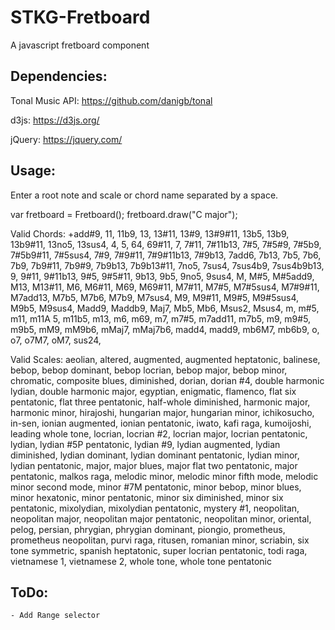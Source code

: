 # STKG-Fretboard

A javascript fretboard component

## Dependencies:

Tonal Music API: https://github.com/danigb/tonal

d3js: https://d3js.org/

jQuery: https://jquery.com/

## Usage:

Enter a root note and scale or chord name separated by a space.

  var fretboard = Fretboard();
  fretboard.draw("C major");

Valid Chords: +add#9, 11, 11b9, 13, 13#11, 13#9, 13#9#11, 13b5, 13b9, 13b9#11, 13no5, 13sus4, 4, 5, 64, 69#11, 7, 7#11, 7#11b13, 7#5, 7#5#9, 7#5b9, 7#5b9#11, 7#5sus4, 7#9, 7#9#11, 7#9#11b13, 7#9b13, 7add6, 7b13, 7b5, 7b6, 7b9, 7b9#11, 7b9#9, 7b9b13, 7b9b13#11, 7no5, 7sus4, 7sus4b9, 7sus4b9b13, 9, 9#11, 9#11b13, 9#5, 9#5#11, 9b13, 9b5, 9no5, 9sus4, M, M#5, M#5add9, M13, M13#11, M6, M6#11, M69, M69#11, M7#11, M7#5, M7#5sus4, M7#9#11, M7add13, M7b5, M7b6, M7b9, M7sus4, M9, M9#11, M9#5, M9#5sus4, M9b5, M9sus4, Madd9, Maddb9, Maj7, Mb5, Mb6, Msus2, Msus4, m, m#5, m11, m11A 5, m11b5, m13, m6, m69, m7, m7#5, m7add11, m7b5, m9, m9#5, m9b5, mM9, mM9b6, mMaj7, mMaj7b6, madd4, madd9, mb6M7, mb6b9, o, o7, o7M7, oM7, sus24,


Valid Scales: aeolian, altered, augmented, augmented heptatonic, balinese, bebop, bebop dominant, bebop locrian, bebop major, bebop minor, chromatic, composite blues, diminished, dorian, dorian #4, double harmonic lydian, double harmonic major, egyptian, enigmatic, flamenco, flat six pentatonic, flat three pentatonic, half-whole diminished, harmonic major, harmonic minor, hirajoshi, hungarian major, hungarian minor, ichikosucho, in-sen, ionian augmented, ionian pentatonic, iwato, kafi raga, kumoijoshi, leading whole tone, locrian, locrian #2, locrian major, locrian pentatonic, lydian, lydian #5P pentatonic, lydian #9, lydian augmented, lydian diminished, lydian dominant, lydian dominant pentatonic, lydian minor, lydian pentatonic, major, major blues, major flat two pentatonic, major pentatonic, malkos raga, melodic minor, melodic minor fifth mode, melodic minor second mode, minor #7M pentatonic, minor bebop, minor blues, minor hexatonic, minor pentatonic, minor six diminished, minor six pentatonic, mixolydian, mixolydian pentatonic, mystery #1, neopolitan, neopolitan major, neopolitan major pentatonic, neopolitan minor, oriental, pelog, persian, phrygian, phrygian dominant, piongio, prometheus, prometheus neopolitan, purvi raga, ritusen, romanian minor, scriabin, six tone symmetric, spanish heptatonic, super locrian pentatonic, todi raga, vietnamese 1, vietnamese 2, whole tone, whole tone pentatonic


## ToDo:


    - Add Range selector 
